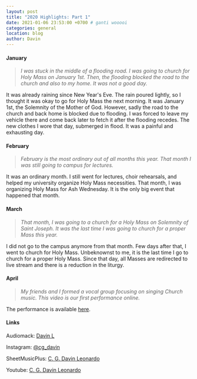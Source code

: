 ```yaml
---
layout: post
title: "2020 Highlights: Part 1"
date: 2021-01-06 23:53:00 +0700 # ganti wooooi
categories: general
location: blog
author: Davin
---
```

#### January
> _I was stuck in the middle of a flooding road. I was going to church for Holy Mass on January 1st. Then, the flooding blocked the road to the church and also to my home. It was not a good day._

It was already raining since New Year's Eve. The rain poured lightly, so I thought it was okay to go for Holy Mass the next morning. It was January 1st, the Solemnity of the Mother of God. However, sadly the road to the church and back home is blocked due to flooding. I was forced to leave my vehicle there and come back later to fetch it after the flooding recedes. The new clothes I wore that day, submerged in flood. It was a painful and exhausting day.

#### February
> _February is the most ordinary out of all months this year. That month I was still going to campus for lectures._

It was an ordinary month. I still went for lectures, choir rehearsals, and helped my university organize Holy Mass necessities. That month, I was organizing Holy Mass for Ash Wednesday. It is the only big event that happened that month.

#### March
> _That month, I was going to a church for a Holy Mass on Solemnity of Saint Joseph. It was the last time I was going to church for a proper Mass this year._

I did not go to the campus anymore from that month. Few days after that, I went to church for Holy Mass. Unbeknownst to me, it is the last time I go to church for a proper Holy Mass. Since that day, all Masses are redirected to live stream and there is a reduction in the liturgy.

#### April
> _My friends and I formed a vocal group focusing on singing Church music. This video is our first performance online._

The performance is available <a href="https://www.instagram.com/p/B-4UyuzBshM/">here</a>.


#### Links
Audiomack: <a href="https://audiomack.com/cgdl">Davin L</a>

Instagram: <a href="https://www.instagram.com/cg_davin/">@cg_davin</a>

SheetMusicPlus: <a href="https://www.sheetmusicplus.com/publishers/c-g-davin-leonardo-sheet-music/3016881?isPLP=1">C. G. Davin Leonardo</a>

Youtube: <a href="https://www.youtube.com/channel/UCd75ijWyLkJ8ge_ph2-_UOw">C. G. Davin Leonardo</a>